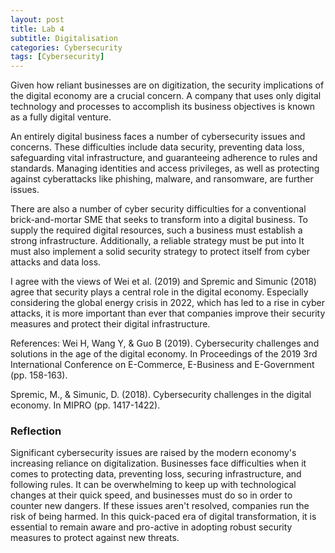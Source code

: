 ```yaml
---
layout: post
title: Lab 4
subtitle: Digitalisation
categories: Cybersecurity
tags: [Cybersecurity]
---
```




Given how reliant businesses are on digitization, the security implications of the digital economy are a crucial concern. A company that uses only digital technology and processes to accomplish its business objectives is known as a fully digital venture.

An entirely digital business faces a number of cybersecurity issues and concerns. These difficulties include data security, preventing data loss, safeguarding vital infrastructure, and guaranteeing adherence to rules and standards. Managing identities and access privileges, as well as protecting against cyberattacks like phishing, malware, and ransomware, are further issues.

There are also a number of cyber security difficulties for a conventional brick-and-mortar SME that seeks to transform into a digital business. To supply the required digital resources, such a business must establish a strong infrastructure. Additionally, a reliable strategy must be put into It must also implement a solid security strategy to protect itself from cyber attacks and data loss.

I agree with the views of Wei et al. (2019) and Spremic and Simunic (2018) agree that security plays a central role in the digital economy. Especially considering the global energy crisis in 2022, which has led to a rise in cyber attacks, it is more important than ever that companies improve their security measures and protect their digital infrastructure.

References:
Wei H, Wang Y, & Guo B (2019). Cybersecurity challenges and solutions in the age of the digital economy. In Proceedings of the 2019 3rd International Conference on E-Commerce, E-Business and E-Government (pp. 158-163).

Spremic, M., & Simunic, D. (2018). Cybersecurity challenges in the digital economy. In MIPRO (pp. 1417-1422).

### Reflection

Significant cybersecurity issues are raised by the modern economy's increasing reliance on digitalization. Businesses face difficulties when it comes to protecting data, preventing loss, securing infrastructure, and following rules. It can be overwhelming to keep up with technological changes at their quick speed, and businesses must do so in order to counter new dangers. If these issues aren't resolved, companies run the risk of being harmed. In this quick-paced era of digital transformation, it is essential to remain aware and pro-active in adopting robust security measures to protect against new threats.
